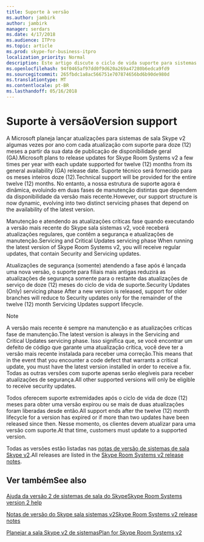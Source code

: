 ```yaml
---
title: Suporte à versão
ms.author: jambirk
author: jambirk
manager: serdars
ms.date: 4/17/2018
ms.audience: ITPro
ms.topic: article
ms.prod: skype-for-business-itpro
localization_priority: Normal
description: Este artigo discute o ciclo de vida suporte para sistemas de sala Skype v2.
ms.openlocfilehash: 94f0465af97dd0f9d620a269a47280b6edca9fd9
ms.sourcegitcommit: 265fbdc1a8ac566751e707874656bd6b90de980d
ms.translationtype: MT
ms.contentlocale: pt-BR
ms.lasthandoff: 05/16/2018
---
```

# <a name="version-support"></a><span data-ttu-id="14280-103">Suporte à versão</span><span class="sxs-lookup"><span data-stu-id="14280-103">Version support</span></span>
 
<span data-ttu-id="14280-104">A Microsoft planeja lançar atualizações para sistemas de sala Skype v2 algumas vezes por ano com cada atualização com suporte para doze (12) meses a partir da sua data de publicação de disponibilidade geral (GA).</span><span class="sxs-lookup"><span data-stu-id="14280-104">Microsoft plans to release updates for Skype Room Systems v2 a few times per year with each update supported for twelve (12) months from its general availability (GA) release date.</span></span> <span data-ttu-id="14280-105">Suporte técnico será fornecido para os meses inteiros doze (12).</span><span class="sxs-lookup"><span data-stu-id="14280-105">Technical support will be provided for the entire twelve (12) months.</span></span> <span data-ttu-id="14280-106">No entanto, a nossa estrutura de suporte agora é dinâmica, evoluindo em duas fases de manutenção distintas que dependem da disponibilidade da versão mais recente.</span><span class="sxs-lookup"><span data-stu-id="14280-106">However, our support structure is now dynamic, evolving into two distinct servicing phases that depend on the availability of the latest  version.</span></span>

<span data-ttu-id="14280-107">Manutenção e atendendo as atualizações críticas fase quando executando a versão mais recente do Skype sala sistemas v2, você receberá atualizações regulares, que contêm a segurança e atualizações de manutenção.</span><span class="sxs-lookup"><span data-stu-id="14280-107">Servicing and Critical Updates servicing phase When running the latest  version of Skype Room Systems v2, you will receive regular updates, that contain Security and Servicing updates.</span></span>


<span data-ttu-id="14280-108">Atualizações de segurança (somente) atendendo a fase após é lançada uma nova versão, o suporte para filiais mais antigas reduzirá as atualizações de segurança somente para o restante das atualizações de serviço de doze (12) meses do ciclo de vida de suporte.</span><span class="sxs-lookup"><span data-stu-id="14280-108">Security Updates (Only) servicing phase After a new  version is released, support for older branches will reduce to Security updates only for the remainder of the twelve (12) month Servicing Updates support lifecycle.</span></span>


> [!NOTE]
> <span data-ttu-id="14280-109">A versão mais recente é sempre na manutenção e as atualizações críticas fase de manutenção.</span><span class="sxs-lookup"><span data-stu-id="14280-109">The latest version is always in the Servicing and Critical Updates servicing phase.</span></span> <span data-ttu-id="14280-110">Isso significa que, se você encontrar um defeito de código que garante uma atualização crítica, você deve ter a versão mais recente instalada para receber uma correção.</span><span class="sxs-lookup"><span data-stu-id="14280-110">This means that in the event that you encounter a code defect that warrants a critical update, you must have the latest version installed in order to receive a fix.</span></span> <span data-ttu-id="14280-111">Todas as outras versões com suporte apenas serão elegíveis para receber atualizações de segurança.</span><span class="sxs-lookup"><span data-stu-id="14280-111">All other supported  versions will only be eligible to receive security updates.</span></span>

<span data-ttu-id="14280-112">Todos oferecem suporte extremidades após o ciclo de vida de doze (12) meses para obter uma versão expirou ou se mais de duas atualizações foram liberadas desde então.</span><span class="sxs-lookup"><span data-stu-id="14280-112">All support ends after the twelve (12) month lifecycle for a version has expired or if more than two updates have been released since then.</span></span> <span data-ttu-id="14280-113">Nesse momento, os clientes devem atualizar para uma versão com suporte.</span><span class="sxs-lookup"><span data-stu-id="14280-113">At that time, customers must update to a supported  version.</span></span>

<span data-ttu-id="14280-114">Todas as versões estão listadas nas [notas de versão de sistemas de sala Skype v2](srs2-release-note.md).</span><span class="sxs-lookup"><span data-stu-id="14280-114">All releases are listed in the [Skype Room Systems v2 release notes](srs2-release-note.md).</span></span> 
 



<span data-ttu-id="14280-115"><a name="See"> </a></span><span class="sxs-lookup"><span data-stu-id="14280-115"></span></span>  
## <a name="see-also"></a><span data-ttu-id="14280-116">Ver também</span><span class="sxs-lookup"><span data-stu-id="14280-116">See also</span></span>


#### 
[<span data-ttu-id="14280-117">Ajuda da versão 2 de sistemas de sala do Skype</span><span class="sxs-lookup"><span data-stu-id="14280-117">Skype Room Systems version 2 help</span></span>](https://support.office.com/en-us/article/Skype-Room-Systems-version-2-help-e667f40e-5aab-40c1-bd68-611fe0002ba2)

[<span data-ttu-id="14280-118">Notas de versão do Skype sala sistemas v2</span><span class="sxs-lookup"><span data-stu-id="14280-118">Skype Room Systems v2 release notes</span></span>](srs2-release-note.md)

[<span data-ttu-id="14280-119">Planejar a sala Skype v2 de sistemas</span><span class="sxs-lookup"><span data-stu-id="14280-119">Plan for Skype Room Systems v2</span></span>](skype-room-systems-v2-0.md)

#### 
